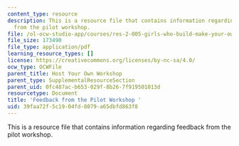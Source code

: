 ```yaml
---
content_type: resource
description: This is a resource file that contains information regarding feedback
  from the pilot workshop.
file: /ol-ocw-studio-app/courses/res-2-005-girls-who-build-make-your-own-wearables-workshop-spring-2015/39faa72f5c1904fd8079a65dbfd863f8_MITRES_2_005S15_Feed.pdf
file_size: 173490
file_type: application/pdf
learning_resource_types: []
license: https://creativecommons.org/licenses/by-nc-sa/4.0/
ocw_type: OCWFile
parent_title: Host Your Own Workshop
parent_type: SupplementalResourceSection
parent_uid: 0fc487ac-b653-029f-8b26-7f919501013d
resourcetype: Document
title: 'Feedback from the Pilot Workshop '
uid: 39faa72f-5c19-04fd-8079-a65dbfd863f8
---
```

This is a resource file that contains information regarding feedback from the pilot workshop.